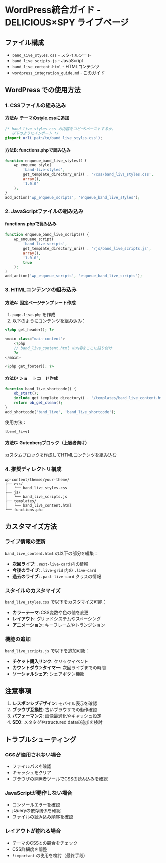 # WordPress統合ガイド - DELICIOUS×SPY ライブページ

## ファイル構成

- `band_live_styles.css` - スタイルシート
- `band_live_scripts.js` - JavaScript
- `band_live_content.html` - HTMLコンテンツ
- `wordpress_integration_guide.md` - このガイド

## WordPress での使用方法

### 1. CSSファイルの組み込み

#### 方法A: テーマのstyle.cssに追加
```css
/* band_live_styles.css の内容をコピー&ペーストするか、
   以下のようにインポート */
@import url('path/to/band_live_styles.css');
```

#### 方法B: functions.phpで読み込み
```php
function enqueue_band_live_styles() {
    wp_enqueue_style(
        'band-live-styles',
        get_template_directory_uri() . '/css/band_live_styles.css',
        array(),
        '1.0.0'
    );
}
add_action('wp_enqueue_scripts', 'enqueue_band_live_styles');
```

### 2. JavaScriptファイルの組み込み

#### functions.phpで読み込み
```php
function enqueue_band_live_scripts() {
    wp_enqueue_script(
        'band-live-scripts',
        get_template_directory_uri() . '/js/band_live_scripts.js',
        array(),
        '1.0.0',
        true
    );
}
add_action('wp_enqueue_scripts', 'enqueue_band_live_scripts');
```

### 3. HTMLコンテンツの組み込み

#### 方法A: 固定ページテンプレート作成
1. `page-live.php` を作成
2. 以下のようにコンテンツを組み込み：

```php
<?php get_header(); ?>

<main class="main-content">
    <?php
    // band_live_content.html の内容をここに貼り付け
    ?>
</main>

<?php get_footer(); ?>
```

#### 方法B: ショートコード作成
```php
function band_live_shortcode() {
    ob_start();
    include get_template_directory() . '/templates/band_live_content.html';
    return ob_get_clean();
}
add_shortcode('band_live', 'band_live_shortcode');
```

使用方法：
```
[band_live]
```

#### 方法C: Gutenbergブロック（上級者向け）
カスタムブロックを作成してHTMLコンテンツを組み込む

### 4. 推奨ディレクトリ構成

```
wp-content/themes/your-theme/
├── css/
│   └── band_live_styles.css
├── js/
│   └── band_live_scripts.js
├── templates/
│   └── band_live_content.html
└── functions.php
```

## カスタマイズ方法

### ライブ情報の更新
`band_live_content.html` の以下の部分を編集：

- **次回ライブ**: `.next-live-card` 内の情報
- **今後のライブ**: `.live-grid` 内の `.live-card`
- **過去のライブ**: `.past-live-card` クラスの情報

### スタイルのカスタマイズ
`band_live_styles.css` で以下をカスタマイズ可能：

- **カラーテーマ**: CSS変数や色の値を変更
- **レイアウト**: グリッドシステムやスペーシング
- **アニメーション**: キーフレームやトランジション

### 機能の追加
`band_live_scripts.js` で以下を追加可能：

- **チケット購入リンク**: クリックイベント
- **カウントダウンタイマー**: 次回ライブまでの時間
- **ソーシャルシェア**: シェアボタン機能

## 注意事項

1. **レスポンシブデザイン**: モバイル表示を確認
2. **ブラウザ互換性**: 古いブラウザでの動作確認
3. **パフォーマンス**: 画像最適化やキャッシュ設定
4. **SEO**: メタタグやstructured dataの追加を検討

## トラブルシューティング

### CSSが適用されない場合
- ファイルパスを確認
- キャッシュをクリア
- ブラウザの開発者ツールでCSSの読み込みを確認

### JavaScriptが動作しない場合
- コンソールエラーを確認
- jQueryの依存関係を確認
- ファイルの読み込み順序を確認

### レイアウトが崩れる場合
- テーマのCSSとの競合をチェック
- CSS詳細度を調整
- `!important` の使用を検討（最終手段）

